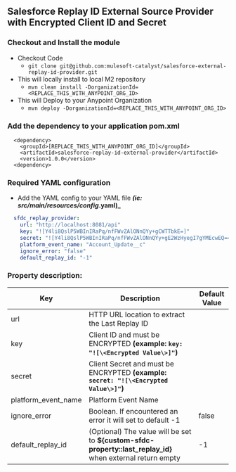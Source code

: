 ## Salesforce Replay ID External Source Provider with Encrypted Client ID and Secret


### Checkout and Install the module

  - Checkout Code
    - `git clone git@github.com:mulesoft-catalyst/salesforce-external-replay-id-provider.git`
  - This will locally install to local M2 repository
    - `mvn clean install -DorganizationId=<REPLACE_THIS_WITH_ANYPOINT_ORG_ID>`
  - This will Deploy to your Anypoint Organization
    - `mvn deploy -DorganizationId=<REPLACE_THIS_WITH_ANYPOINT_ORG_ID>`


### Add the dependency to your application pom.xml

```xmln
  <dependency>
    <groupId>[REPLACE_THIS_WITH_ANYPOINT_ORG_ID]</groupId>
    <artifactId>salesforce-replay-id-external-provider</artifactId>
    <version>1.0.0</version>
  <dependency>
```


### Required YAML configuration

  - Add the YAML config to your YAML file **_(ie: src/main/resources/config_<env>.yaml)_**
  ```YAML
    sfdc_replay_provider:
      url: "http://localhost:8081/api"
      key: "![Y4li8QslP5WBInIRaPq/nfFWvZAlONnQYy+gCWTTbkE=]"
      secret: "![Y4li8QslP5WBInIRaPq/nfFWvZAlONnQYy+gE2WzHyegI7gYMEcwEQ==]"
      platform_event_name: "Account_Update__c"
      ignore_error: "false"
      default_replay_id: "-1"  
  ```

  ### Property description:


| Key                 | Description | Default Value |
| ------------------- | ------------------------------------------------------------------------------------------------- | ----- |
| url                 | HTTP URL location to extract the Last Replay ID | |
| key                 | Client ID and must be ENCRYPTED **(example: `key: "![\<Encrypted Value\>]"`)**  | |
| secret              | Client Secret and must be ENCRYPTED  **(example: `secret: "![\<Encrypted Value\>]"`)** | |
| platform_event_name | Platform Event Name | |
| ignore_error        | Boolean. If encountered an error it will set to default -1 | false |
| default_replay_id   | (Optional) The value will be set to **${custom-sfdc-property::last_replay_id}** when external return empty| -1 |
